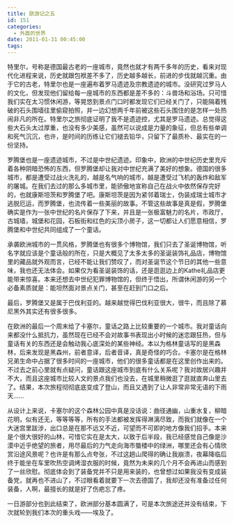 ```yaml
---
title: 欧游记之五
id: 151
categories:
  - 外面的世界
date: 2011-01-31 00:45:00
tags:
---
```


特里尔，号称是德国最古老的一座城市，竟然也就才有两千多年的历史，看来对现代化进程来说，历史就跟包袱差不多了，历史越多越长，前进的步伐就越沉重。由于它的古老，特里尔也是一座遍布着罗马遗迹及宗教遗迹的城市。没研究过罗马人的文化，但发现他们留给每一座城市的东西都是差不多的：斗兽场和浴场。只可惜我们实在太习惯休闲游，等晃悠到景点门口时都发现它们已经关门了，只能隔着残破的石头围墙往里偷窥拍照，并一边幻想两千年前被这些石头围住的是怎样一处热闹非凡的所在。特里尔之旅彻底证明了我不是遗迹控，尤其是罗马遗迹。总觉得这些大石头太过厚重，也没有多少美感，虽然可以说成是力量的象征，但总有些单调和死气沉沉，也许，是时间的历练让它们褪去铅华，只留下了最质朴、最实在的一份坚持。

罗腾堡也是一座遗迹城市，不过是中世纪遗迹。印象中，欧洲的中世纪历史里充斥着各种阴暗恐怖的东西，但罗腾堡却让我对中世纪充满了美好的想象。德国的很多城市，都是遭受过战火洗礼的，越是名气响的城市，越是遭受过飞机的轰炸和敌军的屠城。在我们去过的那么多城市里，能骄傲地宣称自己在战火中依然保存完好的，也就康斯坦茨和罗腾堡了吧。康斯坦茨是因为紧邻着瑞士，伪装成瑞士城市才逃脱厄运，而罗腾堡，也流传着一些美丽的故事。不管这些故事是真是假，罗腾堡确实是作为一张中世纪的名片保存了下来，并且是一张极富魅力的名片，市政厅，古城墙，城堡和花园，石板街和红色的尖顶小房子，这一切都让人们愿意相信，罗腾堡和中世纪共同组成了一个童话。

承袭欧洲城市的一贯风格，罗腾堡也有很多个博物馆，我们只去了圣诞博物馆，听名字就应该是个童话般的所在，只是大概见了太多太多的圣诞装饰礼品店，博物馆里的藏品就外观而言，已经不能让我们赞叹了，而对圣诞节这个节日的其他一些意味，我也还无法体会。如果仅为看圣诞装饰的话，还是逛逛边上的Kathe礼品店更能带来惊喜。本来还想去中世纪犯罪博物馆的，但终于悟出，所谓休闲游的另一个必备素质就是：能坦然面对景点关门，甚至在赶到门口之后。

最后，罗腾堡又是属于巴伐利亚的。越来越觉得巴伐利亚很大，很牛，而且除了慕尼黑外其实还有很多很多。

在欧洲的最后一个周末给了卡塞尔，童话之路上比较重要的一个城市。我对童话向来都没什么抵抗力，虽然现在已经不会对故事书表现出小时候的迷恋跟狂热，但与童话有关的东西还是会触动我心底深处的某些神经。本以为格林童话写的是黑森林，后来发现是黑森州，前者意译，后者音译，真是奇怪的巧合。卡塞尔是在格林兄弟生命中占据了很多时间的一座城市，他们的很多童话都是在这里创作出来的。不过去之前心里就有点疑问，童话跟这座城市到底有什么关系呢？我对故居兴趣并不大，而且这座城市比较人文的景点我们也没去，在城里稍微逛了逛就直奔山里去了。结果，本次旅程彻彻底底变成了登山，而且又遇到了让人非常非常无语的下雨天……

从设计上来说，卡塞尔的这个森林公园中真是没话说：曲径通幽，山重水复，柳暗花明，似有还无，等等等等，所有的手法都被发挥得淋漓尽致，而我们就像在一个大迷宫里跋涉，出口总是在那不远又不近，可望而不可即的地方像我们招手。本来是个很大很好的山林，可惜它实在是太大，以致于后半段，我已经感觉自己像是沙漠中近乎绝望的旅者，用尽最后的力气走向海市蜃楼中的绿洲，哪里还会有心情欣赏沿途风景呢？也许是有那么点夸张，不过这趟山爬得的确让我崩溃，夜幕降临后终于能坐在车里吹热空调烤湿衣服的时候，竟然为未来的几个月不会再进山而感到了一丝欣慰。彻底体会到了装备党并不只是用来装的，也曾想过如果我没有变成装备党，就再也不进山了，不过眼看着就要下一次去德国了，我却还没有准备过任何装备，人啊，最擅长的就是好了伤疤忘了疼。

一日游部分也到此结束了，欧洲部分基本圆满了，可是本次旅途还并没有结束，下次就轮到我们本次的重头戏——埃及了。
